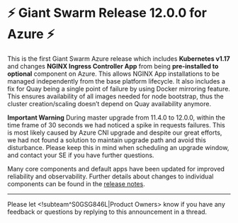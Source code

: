 # :zap: Giant Swarm Release 12.0.0 for Azure :zap:

This is the first Giant Swarm Azure release which includes **Kubernetes v1.17** and changes **NGINX Ingress Controller App** from being **pre-installed to optional** component on Azure. This allows NGINX App installations to be managed independently from the base platform lifecycle.
It also includes a fix for Quay being a single point of failure by using Docker mirroring feature. This ensures availability of all images needed for node bootstrap, thus the cluster creation/scaling doesn’t depend on Quay availability anymore.

**Important Warning** 
During master upgrade from 11.4.0 to 12.0.0, within the time frame of 30 seconds we had noticed a spike in requests failures. This is most likely caused by Azure CNI upgrade and despite our great efforts, we had not found a solution to maintain upgrade path and avoid this disturbance. Please keep this in mind when scheduling an upgrade window, and contact your SE if you have further questions.

Many core components and default apps have been updated for improved reliability and observability. Further details about changes to individual components can be found in the [release notes](https://github.com/giantswarm/releases/blob/master/azure/v12.0.0).

---
Please let <!subteam^S0GSG846L|Product Owners> know if you have any feedback or questions by replying to this announcement in a thread.
